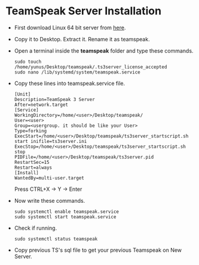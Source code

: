 # TeamSpeak Server Installation

 - First download Linux 64 bit server from [here](https://www.teamspeak.com/en/downloads/#server).
 - Copy it to Desktop. Extract it. Rename it as teamspeak.
 - Open a terminal inside the **teamspeak** folder and type these commands.
   ```
   sudo touch /home/yunus/Desktop/teamspeak/.ts3server_license_accepted
   sudo nano /lib/systemd/system/teamspeak.service
   ```

 - Copy these lines into teamspeak.service file.
   ```
   [Unit]
   Description=TeamSpeak 3 Server
   After=network.target
   [Service]
   WorkingDirectory=/home/<user>/Desktop/teamspeak/
   User=<user>
   Group=<usergroup. it should be like your User>
   Type=forking
   ExecStart=/home/<user>/Desktop/teamspeak/ts3server_startscript.sh start inifile=ts3server.ini
   ExecStop=/home/<user>/Desktop/teamspeak/ts3server_startscript.sh stop
   PIDFile=/home/<user>/Desktop/teamspeak/ts3server.pid
   RestartSec=15
   Restart=always
   [Install]
   WantedBy=multi-user.target
   ```
   Press CTRL+X -> Y -> Enter
 - Now write these commands.
   ```
   sudo systemctl enable teamspeak.service
   sudo systemctl start teamspeak.service
   ```
 - Check if running.
   ```
   sudo systemctl status teamspeak
   ```
 - Copy previous TS's sql file to get your previous Teamspeak on New Server.
